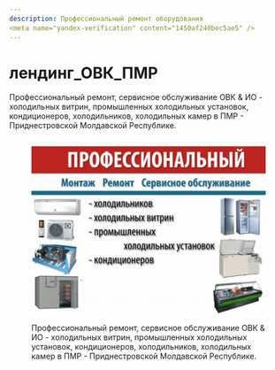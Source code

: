 ```yaml
---
description: Профессиональный ремонт оборудования
<meta name="yandex-verification" content="1450af240bec5ae5" />
---
```


# лендинг\_ОВК\_ПМР

Профессиональный ремонт, сервисное обслуживание ОВК & ИО - холодильных витрин, промышленных холодильных установок, кондиционеров, холодильников, холодильных камер в ПМР - Приднестровской Молдавской Республике.

<figure><img src="lending_ovk_pmr.gif" alt=""><figcaption><p>Профессиональный ремонт, сервисное обслуживание ОВК &#x26; ИО - холодильных витрин, промышленных холодильных установок, кондиционеров, холодильников, холодильных камер в ПМР - Приднестровской Молдавской Республике.</p></figcaption></figure>
